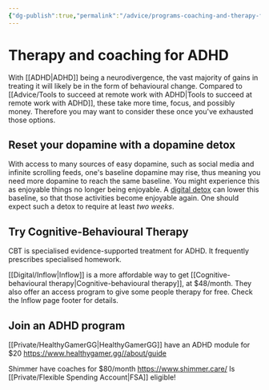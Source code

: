 ```yaml
---
{"dg-publish":true,"permalink":"/advice/programs-coaching-and-therapy-for-adhd/","tags":["advice"],"updated":"2023-12-04T00:53:07.461-08:00"}
---
```



# Therapy and coaching for ADHD

With [[ADHD\|ADHD]] being a neurodivergence, the vast majority of gains in treating it will likely be in the form of behavioural change. Compared to [[Advice/Tools to succeed at remote work with ADHD\|Tools to succeed at remote work with ADHD]], these take more time, focus, and possibly money. Therefore you may want to consider these once you've exhausted those options.

## Reset your dopamine with a dopamine detox

With access to many sources of easy dopamine, such as social media and infinite scrolling feeds, one's baseline dopamine may rise, thus meaning you need more dopamine to reach the same baseline. You might experience this as enjoyable things no longer being enjoyable. A [digital detox](https://psyche.co/ideas/the-pleasure-the-pain-and-the-politics-of-a-digital-detox) can lower this baseline, so that those activities become enjoyable again. One should expect such a detox to require at least *two weeks*.

## Try Cognitive-Behavioural Therapy

CBT is specialised evidence-supported treatment for ADHD. It frequently prescribes specialised homework.

[[Digital/Inflow\|Inflow]] is a more affordable way to get [[Cognitive-behavioural therapy\|Cognitive-behavioural therapy]], at $48/month. They also offer an access program to give some people therapy for free. Check the Inflow page footer for details.

## Join an ADHD program

[[Private/HealthyGamerGG\|HealthyGamerGG]] have an ADHD module for $20 
https://www.healthygamer.gg//about/guide

Shimmer have coaches for $80/month
https://www.shimmer.care/
Is [[Private/Flexible Spending Account\|FSA]] eligible! 

